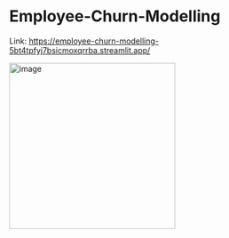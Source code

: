 # Employee-Churn-Modelling

Link: https://employee-churn-modelling-5bt4tpfyj7bsicmoxqrrba.streamlit.app/


<img width="299" alt="image" src="https://github.com/user-attachments/assets/b9f8c20d-343b-45f2-a5fc-1a6ed7d934a5" />

